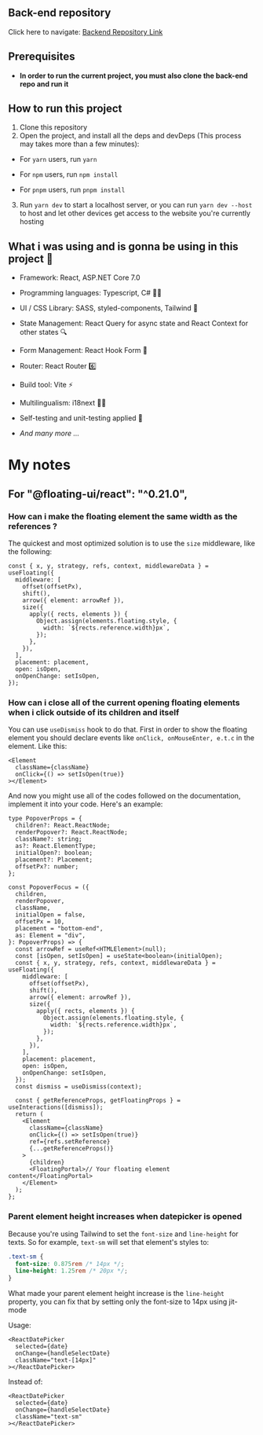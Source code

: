 ## Back-end repository

Click here to navigate: [Backend Repository Link](https://github.com/TranDangKhoi/railway-reservation-server)

## Prerequisites

- **In order to run the current project, you must also clone the back-end repo and run it**

## How to run this project

1. Clone this repository
2. Open the project, and install all the deps and devDeps (This process may takes more than a few minutes):
   <br clear="both">

- For `yarn` users, run `yarn`

- For `npm` users, run `npm install`

- For `pnpm` users, run `pnpm install`

3. Run `yarn dev` to start a localhost server, or you can run `yarn dev --host` to host and let other devices get access to the website you're currently hosting

## What i was using and is gonna be using in this project 🤔

- Framework: React, ASP.NET Core 7.0

- Programming languages: Typescript, C# 👩‍💻

- UI / CSS Library: SASS, styled-components, Tailwind 💅

- State Management: React Query for async state and React Context for other states 🔍

- Form Management: React Hook Form 👀

- Router: React Router 6️⃣

- Build tool: Vite ⚡

- Multilingualism: i18next 👩‍💻

- Self-testing and unit-testing applied 🔧

- _And many more ..._

# My notes

## For "@floating-ui/react": "^0.21.0",

### How can i make the floating element the same width as the references ?

The quickest and most optimized solution is to use the `size` middleware, like the following:

```tsx
const { x, y, strategy, refs, context, middlewareData } = useFloating({
  middleware: [
    offset(offsetPx),
    shift(),
    arrow({ element: arrowRef }),
    size({
      apply({ rects, elements }) {
        Object.assign(elements.floating.style, {
          width: `${rects.reference.width}px`,
        });
      },
    }),
  ],
  placement: placement,
  open: isOpen,
  onOpenChange: setIsOpen,
});
```

### How can i close all of the current opening floating elements when i click outside of its children and itself

You can use `useDismiss` hook to do that. First in order to show the floating element you should declare events like `onClick, onMouseEnter, e.t.c` in the <Element></Element> element. Like this:

```tsx
<Element
  className={className}
  onClick={() => setIsOpen(true)}
></Element>
```

And now you might use all of the codes followed on the documentation, implement it into your code. Here's an example:

```tsx
type PopoverProps = {
  children?: React.ReactNode;
  renderPopover?: React.ReactNode;
  className?: string;
  as?: React.ElementType;
  initialOpen?: boolean;
  placement?: Placement;
  offsetPx?: number;
};

const PopoverFocus = ({
  children,
  renderPopover,
  className,
  initialOpen = false,
  offsetPx = 10,
  placement = "bottom-end",
  as: Element = "div",
}: PopoverProps) => {
  const arrowRef = useRef<HTMLElement>(null);
  const [isOpen, setIsOpen] = useState<boolean>(initialOpen);
  const { x, y, strategy, refs, context, middlewareData } = useFloating({
    middleware: [
      offset(offsetPx),
      shift(),
      arrow({ element: arrowRef }),
      size({
        apply({ rects, elements }) {
          Object.assign(elements.floating.style, {
            width: `${rects.reference.width}px`,
          });
        },
      }),
    ],
    placement: placement,
    open: isOpen,
    onOpenChange: setIsOpen,
  });
  const dismiss = useDismiss(context);

  const { getReferenceProps, getFloatingProps } = useInteractions([dismiss]);
  return (
    <Element
      className={className}
      onClick={() => setIsOpen(true)}
      ref={refs.setReference}
      {...getReferenceProps()}
    >
      {children}
      <FloatingPortal>// Your floating element content</FloatingPortal>
    </Element>
  );
};
```

### Parent element height increases when datepicker is opened

Because you're using Tailwind to set the `font-size` and `line-height` for texts. So for example, `text-sm` will set that element's styles to:

```css
.text-sm {
  font-size: 0.875rem /* 14px */;
  line-height: 1.25rem /* 20px */;
}
```

What made your parent element height increase is the `line-height` property, you can fix that by setting only the font-size to 14px using jit-mode

Usage:

```tsx
<ReactDatePicker
  selected={date}
  onChange={handleSelectDate}
  className="text-[14px]"
></ReactDatePicker>
```

Instead of:

```tsx
<ReactDatePicker
  selected={date}
  onChange={handleSelectDate}
  className="text-sm"
></ReactDatePicker>
```
